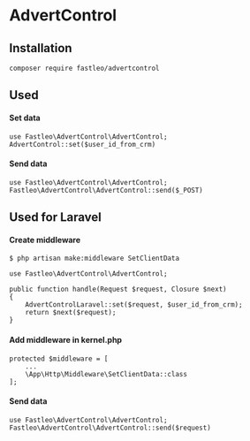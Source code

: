 # AdvertControl

## Installation

```
composer require fastleo/advertcontrol
```

## Used

#### Set data
```
use Fastleo\AdvertControl\AdvertControl;
AdvertControl::set($user_id_from_crm)
```

#### Send data
```
use Fastleo\AdvertControl\AdvertControl;
Fastleo\AdvertControl\AdvertControl::send($_POST)
```

## Used for Laravel

#### Create middleware

```
$ php artisan make:middleware SetClientData
```

```
use Fastleo\AdvertControl\AdvertControl;

public function handle(Request $request, Closure $next)
{
    AdvertControlLaravel::set($request, $user_id_from_crm);
    return $next($request);
}
```

#### Add middleware in kernel.php

```
protected $middleware = [
    ...
    \App\Http\Middleware\SetClientData::class
];
```

#### Send data
```
use Fastleo\AdvertControl\AdvertControl;
Fastleo\AdvertControl\AdvertControl::send($request)
```